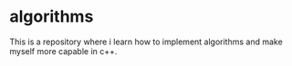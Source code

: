 # algorithms
This is a repository where i learn how to implement algorithms and make myself more capable in c++.
